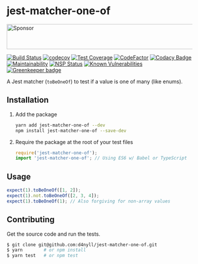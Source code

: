 # jest-matcher-one-of

<a target='_blank' rel='nofollow' href='https://app.codesponsor.io/link/RsafjPW16XoFBW5YtJcMdsmm/d4nyll/jest-matcher-one-of'>
  <img alt='Sponsor' width='888' height='68' src='https://app.codesponsor.io/embed/RsafjPW16XoFBW5YtJcMdsmm/d4nyll/jest-matcher-one-of.svg' />
</a>

[![Build Status](https://travis-ci.org/d4nyll/jest-matcher-one-of.svg?branch=master)](https://travis-ci.org/d4nyll/jest-matcher-one-of) [![codecov](https://codecov.io/gh/d4nyll/jest-matcher-one-of/branch/master/graph/badge.svg)](https://codecov.io/gh/d4nyll/jest-matcher-one-of) [![Test Coverage](https://api.codeclimate.com/v1/badges/d301a1416e9ef124382f/test_coverage)](https://codeclimate.com/github/d4nyll/jest-matcher-one-of/test_coverage) [![CodeFactor](https://www.codefactor.io/repository/github/d4nyll/jest-matcher-one-of/badge)](https://www.codefactor.io/repository/github/d4nyll/jest-matcher-one-of) [![Codacy Badge](https://api.codacy.com/project/badge/Grade/9ab3b405ea4c4c9297759dce2cea8e10)](https://www.codacy.com/app/d4nyll/jest-matcher-one-of?utm_source=github.com&amp;utm_medium=referral&amp;utm_content=d4nyll/jest-matcher-one-of&amp;utm_campaign=Badge_Grade) [![Maintainability](https://api.codeclimate.com/v1/badges/d301a1416e9ef124382f/maintainability)](https://codeclimate.com/github/d4nyll/jest-matcher-one-of/maintainability) [![NSP Status](https://nodesecurity.io/orgs/d4nyll/projects/9b001bfb-9e74-451f-bc48-18e6bbbc8ff5/badge)](https://nodesecurity.io/orgs/d4nyll/projects/9b001bfb-9e74-451f-bc48-18e6bbbc8ff5) [![Known Vulnerabilities](https://snyk.io/test/github/d4nyll/jest-matcher-one-of/badge.svg)](https://snyk.io/test/github/d4nyll/jest-matcher-one-of) [![Greenkeeper badge](https://badges.greenkeeper.io/d4nyll/jest-matcher-one-of.svg)](https://greenkeeper.io/)

A Jest matcher (`toBeOneOf`) to test if a value is one of many (like enums).

## Installation

1. Add the package

    ```sh
    yarn add jest-matcher-one-of --dev
    npm install jest-matcher-one-of --save-dev
    ```

2. Require the package at the root of your test files

    ```js
    require('jest-matcher-one-of');
    import 'jest-matcher-one-of'; // Using ES6 w/ Babel or TypeScript
    ```

## Usage

```js
expect(1).toBeOneOf([1, 2]);
expect(1).not.toBeOneOf([2, 3, 4]);
expect(1).toBeOneOf(1); // Also forgiving for non-array values
```

## Contributing

Get the source code and run the tests.

```sh
$ git clone git@github.com:d4nyll/jest-matcher-one-of.git
$ yarn        # or npm install
$ yarn test   # or npm test
```

